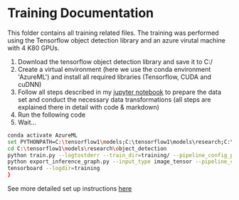 # Training Documentation
This folder contains all training related files. The training was performed using the Tensorflow object detection library and an azure virutal machine with 4 K80 GPUs.

1. Download the tensorflow object detection library and save it to C:/
2. Create a virtual environment (here we use the conda environment 'AzureML') and install all required libraries (Tensorflow, CUDA and cuDNN)
3. Follow all steps described in my [jupyter notebook](data_transformation.ipynb) to prepare the data set and conduct the necessary data transformations (all steps are explained there in detail with code & markdown)
4. Run the following code
5. Wait...
```bash
conda activate AzureML
set PYTHONPATH=C:\tensorflow1\models;C:\tensorflow1\models\research;C:\tensorflow1\models\research\slim
cd C:\tensorflow1\models\research\object_detection
python train.py --logtostderr --train_dir=training/ --pipeline_config_path=training/ssdlite_pipeline.config
python export_inference_graph.py --input_type image_tensor --pipeline_config_path training/ssdlite_pipeline.config --trained_checkpoint_prefix training/model.ckpt-XXXX --output_directory inference_graph
tensorboard --logdir=training
}
```
See more detailed set up instructions [here](https://github.com/EdjeElectronics/TensorFlow-Object-Detection-API-Tutorial-Train-Multiple-Objects-Windows-10#1-install-anaconda-cuda-and-cudnn)
